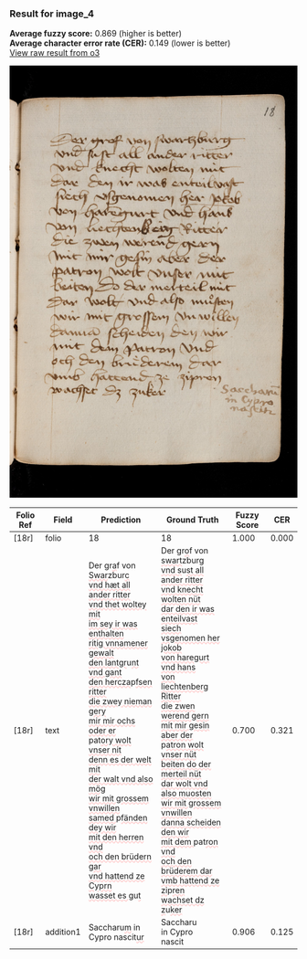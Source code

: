 ### Result for image_4
**Average fuzzy score:** 0.869 (higher is better)<br>**Average character error rate (CER):** 0.149 (lower is better)<br>[View raw result from o3](https://github.com/RISE-UNIBAS/humanities_data_benchmark/blob/main/results/2025-10-24/T0282/request_T0282_image_4.json)

<img src="https://github.com/RISE-UNIBAS/humanities_data_benchmark/blob/main/benchmarks/medieval_manuscripts/images/image_4.jpg?raw=true" alt="image_4" width="800px">

<style>
.diff { text-decoration: underline; text-decoration-color: #ffcccc; text-decoration-style: wavy; }
</style>

| Folio Ref | Field | Prediction | Ground Truth | Fuzzy Score | CER |
|-----------|-------|------------|--------------|-------------|-----|
| [18r] | folio | 18 | 18 | 1.000 | 0.000 |
| [18r] | text | Der gr<span class="diff">a</span>f von <span class="diff">Swar</span>zbur<span class="diff">c<br>vnd hæt all ander ritter<br>vnd thet woltey mit<br>im sey ir was enthalten<br>ritig vnnamener gewalt<br>den lantgr</span>u<span class="diff">nt vnd gant<br>den hercza</span>p<span class="diff">fsen ritter<br>die zwey nieman gery<br>mir mir ochs oder er<br></span>pat<span class="diff">ory wolt vnser nit<br>denn es der welt mit<br>der walt vnd also mög<br>wir mit grossem vnwillen<br>samed </span>p<span class="diff">fänden dey wir<br>mit den herren vnd<br>och den brüdern gar<br>vnd hattend ze Cyprn<br>wasset es g</span>u<span class="diff">t</span> | Der gr<span class="diff">o</span>f von <span class="diff">swart</span>zbur<span class="diff">g<br> vnd s</span>u<span class="diff">st all ander ritter<br> vnd knecht wolten nüt<br> dar den ir was enteilvast<br> siech vsgenomen her jokob<br> von haregurt vnd hans<br> von liechtenberg Ritter<br> die zwen werend gern<br> mit mir gesin aber der<br> </span>p<span class="diff">atron wolt vnser nüt<br> beiten do der merteil nüt<br> dar wolt vnd also muosten<br> wir mit grossem vnwillen<br> danna scheiden  den wir<br> mit dem </span>pat<span class="diff">ron vnd<br> och den brüderem dar<br> vmb hattend ze zi</span>p<span class="diff">ren<br> wachset dz z</span>u<span class="diff">ker</span> | 0.700 | 0.321 |
| [18r] | addition1 | Saccharu<span class="diff">m</span> in Cypro nascit<span class="diff">ur</span> | Saccharu<span class="diff"><br></span> in Cypro<span class="diff"><br></span> nascit | 0.906 | 0.125 |
